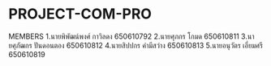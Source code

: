 # PROJECT-COM-PRO

MEMBERS
1.นายพิพัฒน์พงศ์ กาวิลดง 650610792
2.นายศุภกร โกมด      650610811
3.นายศุภัฒกร ปันดอนตอง 650610812
4.นายสิปปกร คำมีสว่าง  650610813
5.นายอนุวัตร เอี่ยมศรี   650610819
